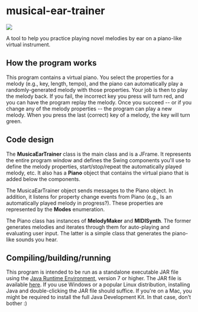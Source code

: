 musical-ear-trainer
===================

![](https://dl.dropboxusercontent.com/u/848790/piano.png)

A tool to help you practice playing novel melodies by ear on a piano-like virtual instrument.

## How the program works

This program contains a virtual piano. You select the properties for a melody (e.g., key, length, tempo), and the piano can automatically play a randomly-generated melody with those properties. Your job is then to play the melody back. If you fail, the incorrect key you press will turn red, and you can have the program replay the melody. Once you succeed -- or if you change any of the melody properties -- the program can play a new melody. When you press the last (correct) key of a melody, the key will turn green.

## Code design

The **MusicaEarTrainer** class is the main class and is a JFrame. It represents the entire program window and defines the Swing components you'll use to define the melody properties, start/stop/repeat the automatically played melody, etc. It also has a **Piano** object that contains the virtual piano that is added below the components.

The MusicaEarTrainer object sends messages to the Piano object. In addition, it listens for property change events from Piano (e.g., Is an automatically played melody in progress?). These properties are represented by the **Modes** enumeration.

The Piano class has instances of **MelodyMaker** and **MIDISynth**. The former generates melodies and iterates through them for auto-playing and evaluating user input. The latter is a simple class that generates the piano-like sounds you hear.

## Compiling/building/running

This program is intended to be run as a standalone executable JAR file using the [Java Runtime Environment](https://java.com/en/download/), version 7 or higher. The JAR file is available [here](https://dl.dropboxusercontent.com/u/848790/MusicalEarTrainer.jar). If you use Windows or a popular Linux distribution, installing Java and double-clicking the JAR file should suffice. If you're on a Mac, you might be required to install the full Java Development Kit. In that case, don't bother :)
